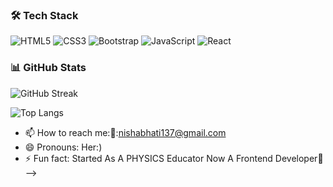 
### 🛠 Tech Stack
![HTML5](https://img.shields.io/badge/html5-%23E34F26.svg?style=for-the-badge&logo=html5&logoColor=white)
![CSS3](https://img.shields.io/badge/css3-%231572B6.svg?style=for-the-badge&logo=css3&logoColor=white)
![Bootstrap](https://img.shields.io/badge/bootstrap-%23563D7C.svg?style=for-the-badge&logo=bootstrap&logoColor=white)
![JavaScript](https://img.shields.io/badge/javascript-%23323330.svg?style=for-the-badge&logo=javascript&logoColor=%23F7DF1E)
![React](https://img.shields.io/badge/react-%2320232a.svg?style=for-the-badge&logo=react&logoColor=%2361DAFB)

### 📊 GitHub Stats


![GitHub Streak](https://streak-stats.demolab.com/?user=nishabhatii&theme=radical&hide_border=true)

![Top Langs](https://github-readme-stats.vercel.app/api/top-langs/?username=nishabhatii&layout=compact&theme=radical)






- 📫 How to reach me:📧:nishabhati137@gmail.com 
- 😄 Pronouns: Her:)
- ⚡ Fun fact: Started As A PHYSICS Educator Now A Frontend Developer🚀
-->
